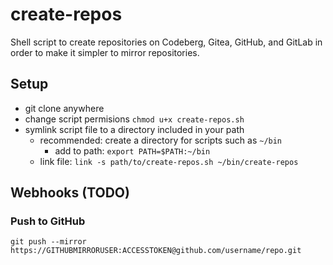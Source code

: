 # create-repos
Shell script to create repositories on Codeberg, Gitea, GitHub, and GitLab in order to make it simpler to mirror repositories.


## Setup
- git clone anywhere
- change script permisions `chmod u+x create-repos.sh`
- symlink script file to a directory included in your path
  - recommended: create a directory for scripts such as `~/bin`
    - add to path: `export PATH=$PATH:~/bin`
  - link file: `link -s path/to/create-repos.sh ~/bin/create-repos`

## Webhooks (TODO)

### Push to GitHub
`git push --mirror https://GITHUBMIRRORUSER:ACCESSTOKEN@github.com/username/repo.git`
